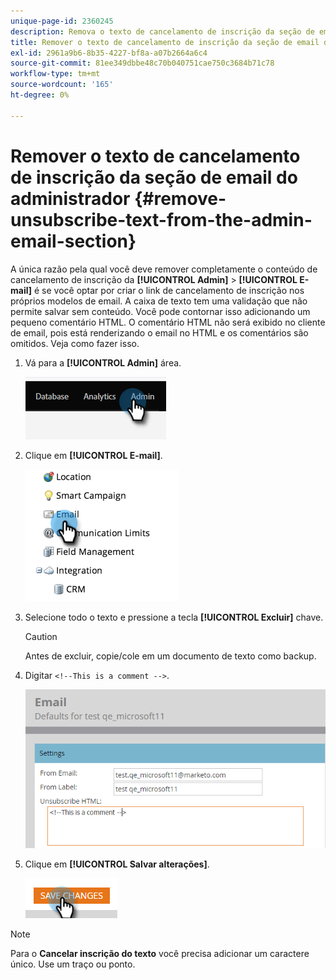 ```yaml
---
unique-page-id: 2360245
description: Remova o texto de cancelamento de inscrição da seção de email do administrador - Documentação do Marketo - Documentação do produto
title: Remover o texto de cancelamento de inscrição da seção de email do administrador
exl-id: 2961a9b6-8b35-4227-bf8a-a07b2664a6c4
source-git-commit: 81ee349dbbe48c70b040751cae750c3684b71c78
workflow-type: tm+mt
source-wordcount: '165'
ht-degree: 0%

---
```


# Remover o texto de cancelamento de inscrição da seção de email do administrador {#remove-unsubscribe-text-from-the-admin-email-section}

A única razão pela qual você deve remover completamente o conteúdo de cancelamento de inscrição da **[!UICONTROL Admin]** > **[!UICONTROL E-mail]** é se você optar por criar o link de cancelamento de inscrição nos próprios modelos de email. A caixa de texto tem uma validação que não permite salvar sem conteúdo. Você pode contornar isso adicionando um pequeno comentário HTML. O comentário HTML não será exibido no cliente de email, pois está renderizando o email no HTML e os comentários são omitidos. Veja como fazer isso.

1. Vá para a **[!UICONTROL Admin]** área.

   ![](assets/remove-unsubscribe-text-from-the-admin-email-section-1.png)

1. Clique em **[!UICONTROL E-mail]**.

   ![](assets/remove-unsubscribe-text-from-the-admin-email-section-2.png)

1. Selecione todo o texto e pressione a tecla **[!UICONTROL Excluir]** chave.

   >[!CAUTION]
   >
   >Antes de excluir, copie/cole em um documento de texto como backup.

1. Digitar `<!--This is a comment -->`.

   ![](assets/remove-unsubscribe-text-from-the-admin-email-section-3.png)

1. Clique em **[!UICONTROL Salvar alterações]**.

   ![](assets/remove-unsubscribe-text-from-the-admin-email-section-4.png)

>[!NOTE]
>
>Para o **Cancelar inscrição do texto** você precisa adicionar um caractere único. Use um traço ou ponto.
